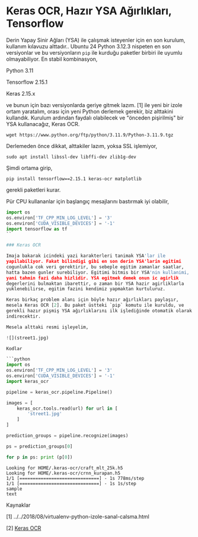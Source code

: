 # Keras OCR, Hazır YSA Ağırlıkları, Tensorflow

Derin Yapay Sinir Ağları (YSA) ile çalışmak isteyenler için en son
kurulum, kullanım kılavuzu alttadır.. Ubuntu 24 Python 3.12.3 nispeten
en son versiyonlar ve bu versiyonların `pip` ile kurduğu paketler
birbiri ile uyumlu olmayabiliyor. En stabil kombinasyon,

Python 3.11

Tensorflow 2.15.1

Keras 2.15.x

ve bunun için bazı versiyonlarda geriye gitmek lazım. [1] ile yeni bir
izole ortam yaratalım, orası için yeni Python derlemek gerekir, biz
alttakini kullandık. Kurulum ardından faydalı olabilecek ve "önceden
pişirilmiş" bir YSA kullanacağız, Keras OCR.

```
wget https://www.python.org/ftp/python/3.11.9/Python-3.11.9.tgz
```

Derlemeden önce dikkat, alttakiler lazım, yoksa SSL işlemiyor,

```
sudo apt install libssl-dev libffi-dev zlib1g-dev
```

Şimdi ortama girip,

```
pip install tensorflow==2.15.1 keras-ocr matplotlib
```

gerekli paketleri kurar.

Pür CPU kullananlar için başlangıç mesajlarını bastırmak iyi olabilir,

```python
import os
os.environ['TF_CPP_MIN_LOG_LEVEL'] = '3' 
os.environ['CUDA_VISIBLE_DEVICES'] = '-1'
import tensorflow as tf
``

### Keras OCR

Imaja bakarak icindeki yazi karakterleri tanimak YSA'lar ile
yapilabiliyor. Fakat bilindigi gibi en son derin YSA'larin egitimi
cogunlukla cok veri gerektirir, bu sebeple egitim zamanlar saatlar,
hatta bazen gunler surebiliyor. Egitimi bitmis bir YSA'nin kullanimi,
yani tahmin fazi daha hizlidir. YSA egitmek demek onun ic agirlik
degerlerini bulmaktan ibarettir, o zaman bir YSA hazir agirliklarla
yuklenebilirse, egitim fazini kendimiz yapmaktan kurtuluruz.

Keras birkaç problem alanı için böyle hazır ağırlıkları paylaşır,
mesela Keras OCR [2]. Bu paket üstteki `pip` komutu ile kuruldu, ve
gerekli hazır pişmiş YSA ağırlıklarını ilk işlediğinde otomatik olarak
indirecektir.

Mesela alttaki resmi işleyelim,

![](street1.jpg)

Kodlar

```python
import os
os.environ['TF_CPP_MIN_LOG_LEVEL'] = '3' 
os.environ['CUDA_VISIBLE_DEVICES'] = '-1'
import keras_ocr

pipeline = keras_ocr.pipeline.Pipeline()

images = [
    keras_ocr.tools.read(url) for url in [
        'street1.jpg'
    ]
]

prediction_groups = pipeline.recognize(images)

ps = prediction_groups[0]

for p in ps: print (p[0])
```

```
Looking for HOME/.keras-ocr/craft_mlt_25k.h5
Looking for HOME/.keras-ocr/crnn_kurapan.h5
1/1 [==============================] - 1s 778ms/step
1/1 [==============================] - 1s 1s/step
sample
text
```

Kaynaklar

[1] ../../2018/08/virtualenv-python-izole-sanal-calsma.html

[2] [Keras OCR](https://keras-ocr.readthedocs.io/en/latest/examples/using_pretrained_models.html)
